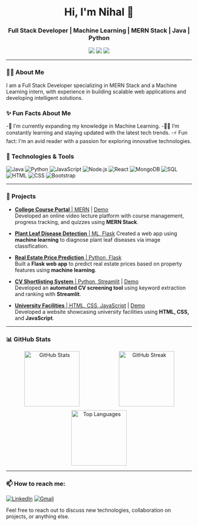 <h1 align="center">Hi, I'm Nihal 👋</h1>
<h3 align="center">Full Stack Developer | Machine Learning | MERN Stack | Java | Python</h3>

<p align="center">
  <a href="https://github.com/nihalsathawane2003"><img src="https://img.shields.io/github/followers/nihalsathawane2003?label=Follow&style=social"></a>
  <a href="https://linkedin.com/in/nihal-sathawane"><img src="https://img.shields.io/badge/-LinkedIn-blue?style=flat-square&logo=Linkedin&logoColor=white"></a>
  <a href="mailto:nihalsathawane2003@gmail.com"><img src="https://img.shields.io/badge/-Gmail-red?style=flat-square&logo=Gmail&logoColor=white"></a>
</p>

---

### 👨‍💻 About Me

I am a Full Stack Developer specializing in MERN Stack and a Machine Learning intern, with experience in building scalable web applications and developing intelligent solutions.

### ✨ Fun Facts About Me
-🌱 I’m currently expanding my knowledge in Machine Learning.
-🧑‍💻 I’m constantly learning and staying updated with the latest tech trends.
-⚡ Fun fact: I'm an avid reader with a passion for exploring innovative technologies.

### 🔧 Technologies & Tools

![Java](https://img.shields.io/badge/-Java-333333?style=flat&logo=openjdk)
![Python](https://img.shields.io/badge/-Python-333333?style=flat&logo=python)
![JavaScript](https://img.shields.io/badge/-JavaScript-333333?style=flat&logo=javascript)
![Node.js](https://img.shields.io/badge/-Node.js-333333?style=flat&logo=node.js)
![React](https://img.shields.io/badge/-React-333333?style=flat&logo=react)
![MongoDB](https://img.shields.io/badge/-MongoDB-333333?style=flat&logo=mongodb)
![SQL](https://img.shields.io/badge/-SQL-333333?style=flat&logo=postgresql)
![HTML](https://img.shields.io/badge/-HTML-333333?style=flat&logo=html5)
![CSS](https://img.shields.io/badge/-CSS-333333?style=flat&logo=css3)
![Bootstrap](https://img.shields.io/badge/-Bootstrap-333333?style=flat&logo=bootstrap)

---

### 🚀 Projects 

- [**College Course Portal** | MERN](https://github.com/nihalsathawane2003/LMS-Portal_College) | [Demo](https://collegelmsportal.netlify.app)  
  Developed an online video lecture platform with course management, progress tracking, and quizzes using **MERN Stack**.

- [**Plant Leaf Disease Detection** | ML, Flask](https://github.com/nihalsathawane2003/Plant_leaf_desease_detection)
  Created a web app using **machine learning** to diagnose plant leaf diseases via image classification.

- [**Real Estate Price Prediction** | Python, Flask](https://github.com/nihalsathawane2003/Real_State_price_prediction)  
  Built a **Flask web app** to predict real estate prices based on property features using **machine learning**.

- [**CV Shortlisting System** | Python, Streamlit](https://github.com/nihalsathawane2003/CV-Shortlisting-System) | [Demo](https:nihalsathawane2003-cv-shortlisting-system-app-yxqpfp.streamlit.app)  
  Developed an **automated CV screening tool** using keyword extraction and ranking with **Streamlit**.

- [**University Facilities** | HTML, CSS, JavaScript](https://github.com/nihalsathawane2003/university_facilities) | [Demo](https://nihalsathawane2003.github.io/university_facilities/)  
  Developed a website showcasing university facilities using **HTML, CSS,** and **JavaScript**.


---

### 📊 GitHub Stats

<div align="center" style="display: flex; flex-wrap: wrap; justify-content: center; gap: 10px;">
  <img src="https://github-readme-stats.vercel.app/api?username=nihalsathawane2003&show_icons=true&theme=radical&count_private=true" alt="GitHub Stats" style="flex: 1 1 48%; height: 150px; box-sizing: border-box;" />
  <img src="https://github-readme-streak-stats.herokuapp.com/?user=nihalsathawane2003&theme=radical" alt="GitHub Streak" style="flex: 1 1 48%; height: 150px; box-sizing: border-box;" />
</div>

<div align="center" style="margin-top: 10px;">
  <img src="https://github-readme-stats.vercel.app/api/top-langs/?username=nihalsathawane2003&layout=compact&theme=radical" alt="Top Languages" style="flex: 1 1 100%; height: 150px;" />
</div>

---

### 📫 How to reach me:

[![LinkedIn](https://img.shields.io/badge/-LinkedIn-blue?style=flat-square&logo=Linkedin&logoColor=white&link=https://www.linkedin.com/in/nihalsathawane2003)](https://www.linkedin.com/in/nihalsathawane2003)
[![Gmail](https://img.shields.io/badge/-Gmail-red?style=flat-square&logo=Gmail&logoColor=white&link=mailto:nihalsathawane2003@gmail.com)](mailto:nihalsathawane2003@gmail.com)

Feel free to reach out to discuss new technologies, collaboration on projects, or anything else.
